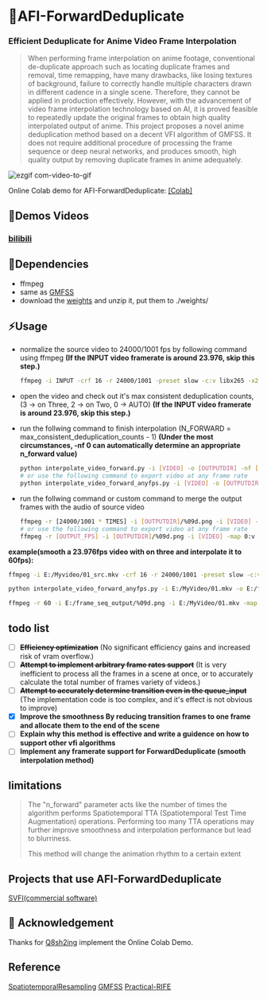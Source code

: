 # 📖AFI-ForwardDeduplicate

### Efficient Deduplicate for Anime Video Frame Interpolation
> When performing frame interpolation on anime footage, conventional de-duplicate approach such as locating duplicate frames and removal, time remapping, have many drawbacks, like losing textures of background, failure to correctly handle multiple characters drawn in different cadence in a single scene. Therefore, they cannot be applied in production effectively. 
However, with the advancement of video frame interpolation technology based on AI, it is proved feasible to repeatedly update the original frames to obtain high quality interpolated output of anime. 
This project proposes a novel anime deduplication method based on a decent VFI algorithm of GMFSS. It does not require additional procedure of processing the frame sequence or deep neural networks, and produces smooth, high quality output by removing duplicate frames in anime adequately.

![ezgif com-video-to-gif](https://github.com/hyw-dev/AFI-ForwardDeduplicate/assets/68835291/6f03dfd8-99f4-48ad-871e-91cbd704c1e5)

Online Colab demo for AFI-ForwardDeduplicate: [[Colab]](https://github.com/Q8sh2ing/AFI-ForwardDeduplicate-Colab/blob/main/forward_dedup_Colab.ipynb)

## 👀Demos Videos
### [bilibili](https://www.bilibili.com/video/BV1py4y1A7qj)

## 🔧Dependencies
- ffmpeg
- same as [GMFSS](https://github.com/98mxr/GMFSS_Fortuna)
- download the [weights](https://drive.google.com/file/d/157M4i1B9hjWs1K2AZVArSulkM9qV2sdH/view?usp=sharing) and unzip it, put them to ./weights/
 
## ⚡Usage 
- normalize the source video to 24000/1001 fps by following command using ffmpeg **(If the INPUT video framerate is around 23.976, skip this step.)**
  ```bash
  ffmpeg -i INPUT -crf 16 -r 24000/1001 -preset slow -c:v libx265 -x265-params profile=main10 -c:a copy OUTPUT
  ```
- open the video and check out it's max consistent deduplication counts, (3 -> on Three, 2 -> on Two, 0 -> AUTO) **(If the INPUT video framerate is around 23.976, skip this step.)**
- run the follwing command to finish interpolation
  (N_FORWARD = max_consistent_deduplication_counts - 1) **(Under the most circumstances, -nf 0 can automatically determine an appropriate n_forward value)**
  ```bash
  python interpolate_video_forward.py -i [VIDEO] -o [OUTPUTDIR] -nf [N_FORWARD] -t [TIMES] -m [MODEL_TYPE] -s [ENABLE_SCDET] -st 12 -stf True -c True -scale [SCALE]
  # or use the following command to export video at any frame rate
  python interpolate_video_forward_anyfps.py -i [VIDEO] -o [OUTPUTDIR] -nf [N_FORWARD] -fps [OUTPUT_FPS] -m [MODEL_TYPE] -s [ENABLE_SCDET] -st 12 -stf True -c True -scale [SCALE]
  ```
  
- run the follwing command or custom command to merge the output frames with the audio of source video
  ```bash
  ffmpeg -r [24000/1001 * TIMES] -i [OUTPUTDIR]/%09d.png -i [VIDEO] -map 0:v -map 1:a -crf 16 -preset slow -c:v libx265 -x265-params profile=main10 -c:a copy [FINAL_OUTPUT]
  # or use the following command to export video at any frame rate
  ffmpeg -r [OUTPUT_FPS] -i [OUTPUTDIR]/%09d.png -i [VIDEO] -map 0:v -map 1:a -crf 16 -preset slow -c:v libx265 -x265-params profile=main10 -c:a copy [FINAL_OUTPUT]
  ```
  
 **example(smooth a 23.976fps video with on three and interpolate it to 60fps):**

  ```bash
  ffmpeg -i E:/Myvideo/01_src.mkv -crf 16 -r 24000/1001 -preset slow -c:v libx265 -x265-params profile=main10 -c:a copy E:/Myvideo/01.mkv

  python interpolate_video_forward_anyfps.py -i E:/MyVideo/01.mkv -o E:/frame_seq_output -nf 2 -fps 60 -m gmfss -s True -st 12 -stf True -c True -scale 1.0

  ffmpeg -r 60 -i E:/frame_seq_output/%09d.png -i E:/MyVideo/01.mkv -map 0:v -map 1:a -crf 16 -preset slow -c:v libx265 -x265-params profile=main10 -c:a copy E:/final_output/01.mkv
  ```
  

## todo list
- [ ] ~~**Efficiency optimization**~~ (No significant efficiency gains and increased risk of vram overflow.)
- [ ] ~~**Attempt to implement arbitrary frame rates support**~~ (It is very inefficient to process all the frames in a scene at once, or to accurately calculate the total number of frames variety of videos.)
- [ ] ~~**Attempt to accurately determine transition even in the queue_input**~~ (The implementation code is too complex, and it's effect is not obvious to improve)
- [x] **Improve the smoothness By reducing transition frames to one frame and allocate them to the end of the scene**
- [ ] **Explain why this method is effective and write a guidence on how to support other vfi algorithms**
- [ ] **Implement any framerate support for ForwardDeduplicate (smooth interpolation method)**

## limitations
> The "n_forward" parameter acts like the number of times the algorithm performs Spatiotemporal TTA (Spatiotemporal Test Time Augmentation) operations.
> Performing too many TTA operations may further improve smoothness and interpolation performance but lead to blurriness.
> 
> This method will change the animation rhythm to a certain extent

## Projects that use AFI-ForwardDeduplicate
[SVFI(commercial software)](https://store.steampowered.com/app/1692080/SVFI/)

## 🤗 Acknowledgement

Thanks for [Q8sh2ing](https://github.com/Q8sh2ing) implement the Online Colab Demo.

## Reference
[SpatiotemporalResampling](https://github.com/hyw-dev/SpatiotemporalResampling) [GMFSS](https://github.com/98mxr/GMFSS_Fortuna) [Practical-RIFE](https://github.com/hzwer/Practical-RIFE)
